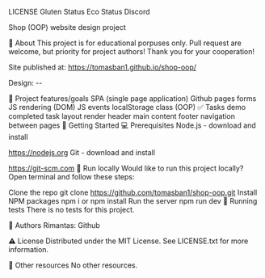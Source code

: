 LICENSE Gluten Status Eco Status Discord

Shop (OOP)
website design project

🌟 About
This project is for educational porpuses only. Pull request are welcome, but priority for project authors! Thank you for your cooperation!

Site published at: https://tomasban1.github.io/shop-oop/

Design: --

🎯 Project features/goals
SPA (single page application)
Github pages
forms
JS rendering (DOM)
JS events
localStorage
class (OOP)
✅ Tasks
demo completed task
layout render
header
main content
footer
navigation between pages
🧰 Getting Started
💻 Prerequisites
Node.js - download and install

https://nodejs.org
Git - download and install

https://git-scm.com
🏃 Run locally
Would like to run this project locally? Open terminal and follow these steps:

Clone the repo
git clone https://github.com/tomasban1/shop-oop.git
Install NPM packages
npm i
or
npm install
Run the server
npm run dev
🧪 Running tests
There is no tests for this project.

🎅 Authors
Rimantas: Github

⚠️ License
Distributed under the MIT License. See LICENSE.txt for more information.

🔗 Other resources
No other resources.
